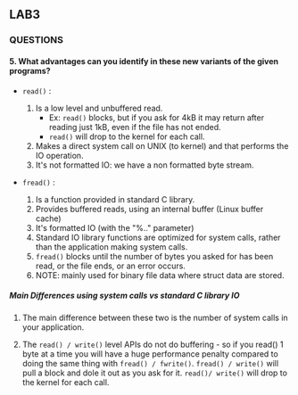 ## LAB3

### QUESTIONS

#### 5. What advantages can you identify in these new variants of the given programs?

- `read()` :
	1. Is a low level and unbuffered read.
		- Ex: `read()` blocks, but if you ask for 4kB it may return after reading just 1kB, even if the file has not ended.
		- `read()` will drop to the kernel for each call.
	2. Makes a direct system call on UNIX (to kernel) and that performs the IO operation.
	3. It's not formatted IO: we have a non formatted byte stream.

- `fread()` :
	1. Is a function provided in standard C library.
	2. Provides buffered reads, using an internal buffer (Linux buffer cache)
	3. It's formatted IO (with the "%.." parameter)
	4. Standard IO library functions are optimized for system calls, rather than the application making system calls.
	5. `fread()` blocks until the number of bytes you asked for has been read, or the file ends, or an error occurs.
	6. NOTE: mainly used for binary file data where struct data are stored.

##### Main Differences using system calls vs standard C library IO

1. The main difference between these two is the number of system calls in your application.

2. The `read() / write()` level APIs do not do buffering - so if you read() 1 byte at a time you will have a huge performance penalty compared to doing the same thing with `fread() / fwrite()`. `fread() / write()` will pull a block and dole it out as you ask for it. `read()/ write()` will drop to the kernel for each call.
